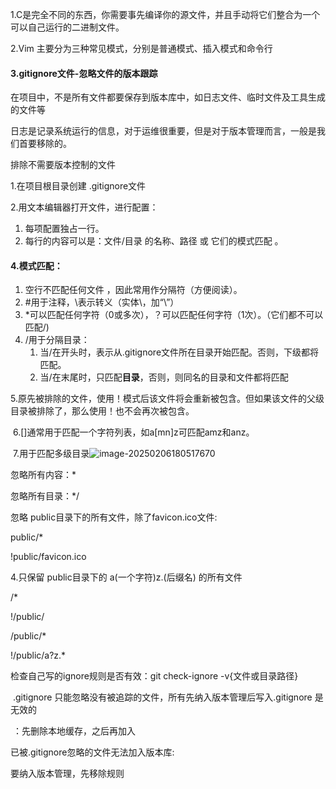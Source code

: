 1.C是完全不同的东西，你需要事先编译你的源文件，并且手动将它们整合为一个可以自己运行的二进制文件。

2.Vim 主要分为三种常见模式，分别是普通模式、插入模式和命令行

#### 3.**gitignore⽂件**-忽略文件的版本跟踪

在项目中，不是所有文件都要保存到版本库中，如日志文件、临时文件及工具生成的文件等 

日志是记录系统运行的信息，对于运维很重要，但是对于版本管理而言，一般是我们首要移除的。

排除不需要版本控制的文件

1.在项目根目录创建 .gitignore文件

2.用文本编辑器打开文件，进行配置：

1. 每项配置独占一行。
2. 每行的内容可以是：文件/目录 的名称、路径 或 它们的模式匹配 。

#### 4.**模式匹配**：

1. 空行不匹配任何文件 ，因此常用作分隔符（方便阅读）。
2. #用于注释，\表示转义（实体\，加“\”）
3. *可以匹配任何字符（0或多次），？可以匹配任何字符（1次）。（它们都不可以匹配/)
4. /用于分隔目录：
   1. 当/在开头时，表示从.gitignore文件所在目录开始匹配。否则，下级都将匹配。
   2. 当/在末尾时，只匹配**目录**，否则，则同名的目录和文件都将匹配 

​    5.原先被排除的文件，使用！模式后该文件将会重新被包含。但如果该文件的父级目录被排除了，那么使用！也不会再次被包含。

​    6.[]通常用于匹配一个字符列表，如a[mn]z可匹配amz和anz。

​    7.用于匹配多级目录![image-20250206180517670](C:\Users\yangq\AppData\Roaming\Typora\typora-user-images\image-20250206180517670.png)

忽略所有内容：*

忽略所有目录：*/

忽略 public目录下的所有文件，除了favicon.ico文件:

public/*

!public/favicon.ico

4.只保留 public目录下的 a(一个字符)z.(后缀名) 的所有文件

/*

!/public/

/public/*

!/public/a?z.*

检查自己写的ignore规则是否有效：git check-ignore -v{文件或目录路径}

​	.gitignore 只能忽略没有被追踪的文件，所有先纳入版本管理后写入.gitignore 是无效的

​	：先删除本地缓存，之后再加入

已被.gitignore忽略的文件无法加入版本库:

要纳入版本管理，先移除规则
